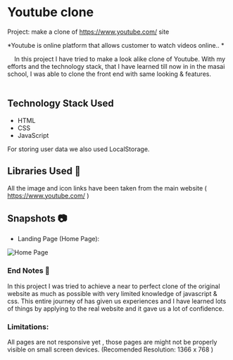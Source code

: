 # Youtube clone
Project: make a clone of https://www.youtube.com/ site

*Youtube is online platform that allows customer to watch videos online..  *

&nbsp;&nbsp;&nbsp;&#160;In this project I have tried to make a look alike clone of Youtube. With my efforts and the technology stack, that I have learned till now in  in the masai school, I was able to clone the front end with same looking & features. <br><br>

## Technology Stack Used

- HTML
- CSS
- JavaScript

For storing user data we also used LocalStorage.

## Libraries Used 🌟
All the image and icon links have been taken from the main website (  https://www.youtube.com/ )

## Snapshots 📷
- Landing Page (Home Page):
  
![Home Page](https://i.pinimg.com/originals/63/53/d7/6353d7f1a499db8ef244cb164296ef6c.jpg)


### End Notes 📑
In this project I was tried to achieve a near to perfect clone of the original website as much as possible with very limited knowledge of javascript & css. This entire journey of has given us experiences and I have learned lots of things by applying to the real website and it gave us a lot of confidence.

### Limitations:
All pages are not responsive yet , those pages are might not be properly visible on small screen devices.
(Recomended Resolution: 1366 x 768 )
